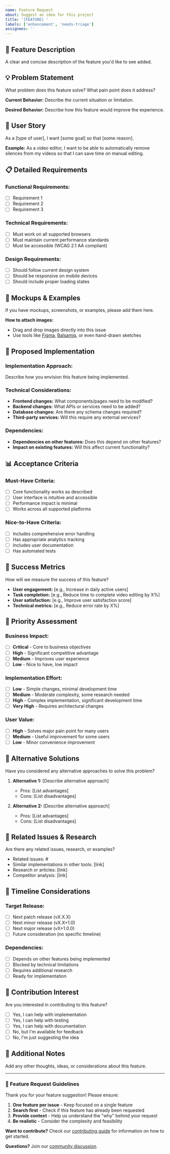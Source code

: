 ```yaml
---
name: Feature Request
about: Suggest an idea for this project
title: '[FEATURE] '
labels: ['enhancement', 'needs-triage']
assignees: ''
---
```


## 🚀 Feature Description
A clear and concise description of the feature you'd like to see added.

## 💡 Problem Statement
What problem does this feature solve? What pain point does it address?

**Current Behavior:**
Describe the current situation or limitation.

**Desired Behavior:**
Describe how this feature would improve the experience.

## 🎯 User Story
As a [type of user], I want [some goal] so that [some reason].

**Example:**
As a video editor, I want to be able to automatically remove silences from my videos so that I can save time on manual editing.

## 📋 Detailed Requirements

### Functional Requirements:
- [ ] Requirement 1
- [ ] Requirement 2
- [ ] Requirement 3

### Technical Requirements:
- [ ] Must work on all supported browsers
- [ ] Must maintain current performance standards
- [ ] Must be accessible (WCAG 2.1 AA compliant)

### Design Requirements:
- [ ] Should follow current design system
- [ ] Should be responsive on mobile devices
- [ ] Should include proper loading states

## 🎨 Mockups & Examples
If you have mockups, screenshots, or examples, please add them here.

**How to attach images:**
- Drag and drop images directly into this issue
- Use tools like [Figma](https://figma.com), [Balsamiq](https://balsamiq.com), or even hand-drawn sketches

## 🔄 Proposed Implementation

### Implementation Approach:
Describe how you envision this feature being implemented.

### Technical Considerations:
- **Frontend changes:** What components/pages need to be modified?
- **Backend changes:** What APIs or services need to be added?
- **Database changes:** Are there any schema changes required?
- **Third-party services:** Will this require any external services?

### Dependencies:
- **Dependencies on other features:** Does this depend on other features?
- **Impact on existing features:** Will this affect current functionality?

## 📊 Acceptance Criteria

### Must-Have Criteria:
- [ ] Core functionality works as described
- [ ] User interface is intuitive and accessible
- [ ] Performance impact is minimal
- [ ] Works across all supported platforms

### Nice-to-Have Criteria:
- [ ] Includes comprehensive error handling
- [ ] Has appropriate analytics tracking
- [ ] Includes user documentation
- [ ] Has automated tests

## 🎯 Success Metrics
How will we measure the success of this feature?

- **User engagement:** [e.g., Increase in daily active users]
- **Task completion:** [e.g., Reduce time to complete video editing by X%]
- **User satisfaction:** [e.g., Improve user satisfaction score]
- **Technical metrics:** [e.g., Reduce error rate by X%]

## 🚦 Priority Assessment

### Business Impact:
- [ ] **Critical** - Core to business objectives
- [ ] **High** - Significant competitive advantage
- [ ] **Medium** - Improves user experience
- [ ] **Low** - Nice to have, low impact

### Implementation Effort:
- [ ] **Low** - Simple changes, minimal development time
- [ ] **Medium** - Moderate complexity, some research needed
- [ ] **High** - Complex implementation, significant development time
- [ ] **Very High** - Requires architectural changes

### User Value:
- [ ] **High** - Solves major pain point for many users
- [ ] **Medium** - Useful improvement for some users
- [ ] **Low** - Minor convenience improvement

## 🔄 Alternative Solutions
Have you considered any alternative approaches to solve this problem?

1. **Alternative 1:** [Describe alternative approach]
   - Pros: [List advantages]
   - Cons: [List disadvantages]

2. **Alternative 2:** [Describe alternative approach]
   - Pros: [List advantages]
   - Cons: [List disadvantages]

## 🔗 Related Issues & Research
Are there any related issues, research, or examples?

- Related issues: #
- Similar implementations in other tools: [link]
- Research or articles: [link]
- Competitor analysis: [link]

## 📅 Timeline Considerations

### Target Release:
- [ ] Next patch release (vX.X.X)
- [ ] Next minor release (vX.X+1.0)
- [ ] Next major release (vX+1.0.0)
- [ ] Future consideration (no specific timeline)

### Dependencies:
- [ ] Depends on other features being implemented
- [ ] Blocked by technical limitations
- [ ] Requires additional research
- [ ] Ready for implementation

## 🤝 Contribution Interest
Are you interested in contributing to this feature?

- [ ] Yes, I can help with implementation
- [ ] Yes, I can help with testing
- [ ] Yes, I can help with documentation
- [ ] No, but I'm available for feedback
- [ ] No, I'm just suggesting the idea

## 💬 Additional Notes
Add any other thoughts, ideas, or considerations about this feature.

---

### 📝 Feature Request Guidelines

Thank you for your feature suggestion! Please ensure:

1. **One feature per issue** - Keep focused on a single feature
2. **Search first** - Check if this feature has already been requested
3. **Provide context** - Help us understand the "why" behind your request
4. **Be realistic** - Consider the complexity and feasibility

**Want to contribute?** Check our [contributing guide](https://github.com/video-ai-editor/video-ai-editor/blob/main/CONTRIBUTING.md) for information on how to get started.

**Questions?** Join our [community discussion](https://github.com/video-ai-editor/video-ai-editor/discussions).

